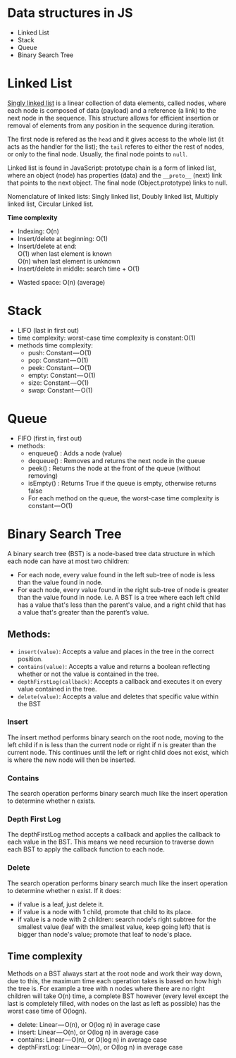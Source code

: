 # Data structures in JS

- Linked List
- Stack
- Queue
- Binary Search Tree


# Linked List

[Singly linked list](https://www.wikiwand.com/en/Linked_list) is a linear collection of data elements, called nodes, where each node is composed of data (payload) and a reference (a link) to the next node in the sequence. This structure allows for efficient insertion or removal of elements from any position in the sequence during iteration. 

The first node is refered as the `head` and it gives access to the whole list (it acts as the handler for the list); the `tail` referes to either the rest of nodes, or only to the final node. Usually, the final node points to `null`.

Linked list is found in JavaScript: prototype chain is a form of linked list, where an object (node) has properties (data) and the `__proto__` (next) link that points to the next object. The final node (Object.prototype) links to null.

Nomenclature of linked lists: Singly linked list, Doubly linked list, Multiply linked list, Circular Linked list.


**Time complexity**
- Indexing: O(n)
- Insert/delete at beginning: O(1)
- Insert/delete at end:   
  O(1) when last element is known    
  O(n) when last element is unknown    
- Insert/delete in middle: search time + O(1)

* Wasted space: O(n) (average)



# Stack
- LIFO (last in first out)
- time complexity: worst-case time complexity is constant: O(1)
- methods time complexity:
  - push: Constant — O(1)
  - pop: Constant — O(1)
  - peek: Constant — O(1)
  - empty: Constant — O(1)
  - size: Constant — O(1)
  - swap: Constant — O(1)



# Queue

- FIFO (first in, first out)
- methods:
  - enqueue() : Adds a node (value)
  - dequeue() : Removes and returns the next node in the queue
  - peek() : Returns the node at the front of the queue (without removing)
  - isEmpty() : Returns True if the queue is empty, otherwise returns false
  - For each method on the queue, the worst-case time complexity is constant — O(1)



# Binary Search Tree

A binary search tree (BST) is a node-based tree data structure in which each node 
can have at most two children:
- For each node, every value found in the left sub-tree of node is less than the 
  value found in node.
- For each node, every value found in the right sub-tree of node is greater than the
  value found in node.
i.e. A BST is a tree where each left child has a value that's less than the parent's
value, and a right child that has a value that's greater than the parent’s value.

## Methods:
- `insert(value)`: Accepts a value and places in the tree in the correct position.
- `contains(value)`: Accepts a value and returns a boolean reflecting whether or not 
  the value is contained in the tree.
- `depthFirstLog(callback)`: Accepts a callback and executes it on every value 
  contained in the tree.
- `delete(value)`: Accepts a value and deletes that specific value within the BST

### Insert
The insert method performs binary search on the root node, moving to the left child
if n is less than the current node or right if n is greater than the current node. 
This continues until the left or right child does not exist, which is where the new 
node will then be inserted.

### Contains
The search operation performs binary search much like the insert operation to 
determine whether n exists.

### Depth First Log
The depthFirstLog method accepts a callback and applies the callback to each value 
in the BST. This means we need recursion to traverse down each BST to apply the 
callback function to each node.

### Delete
The search operation performs binary search much like the insert operation to 
determine whether n exist. If it does:
* if value is a leaf, just delete it.
* if value is a node with 1 child, promote that child to its place.
* if value is a node with 2 children: search node's right subtree for the smallest
  value (leaf with the smallest value, keep going left) that is bigger than node's
  value; promote that leaf to node's place.


## Time complexity
Methods on a BST always start at the root node and work their way down, due to this,
the maximum time each operation takes is based on how high the tree is. For example 
a tree with n nodes where there are no right children will take O(n) time, a complete
BST however (every level except the last is completely filled, with nodes on the last
as left as possible) has the worst case time of O(logn).

- delete:        Linear — O(n), or O(log n) in average case
- insert:        Linear — O(n), or O(log n) in average case
- contains:      Linear — O(n), or O(log n) in average case
- depthFirstLog: Linear — O(n), or O(log n) in average case







